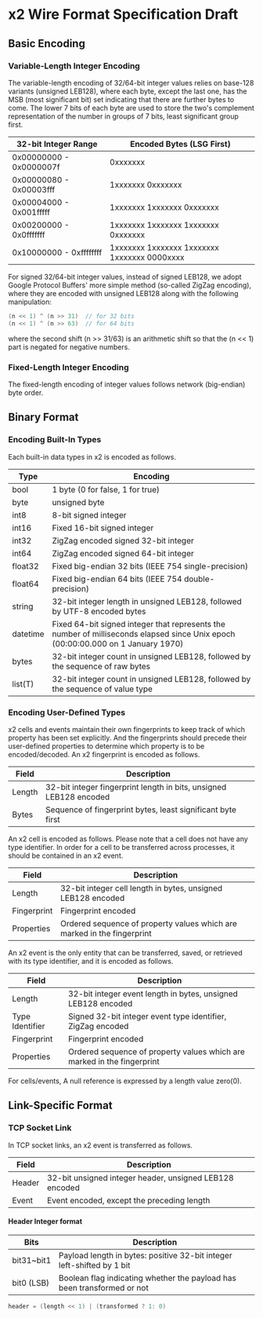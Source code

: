 x2 Wire Format Specification Draft
==================================

Basic Encoding
--------------

### Variable-Length Integer Encoding

The variable-length encoding of 32/64-bit integer values relies on base-128 variants (unsigned LEB128), where each byte, except the last one, has the MSB (most significant bit) set indicating that there are further bytes to come. The lower 7 bits of each byte are used to store the two's complement representation of the number in groups of 7 bits, least significant group first.

| 32-bit Integer Range    | Encoded Bytes (LSG First)                    |
|-------------------------|----------------------------------------------|
| 0x00000000 - 0x0000007f | 0xxxxxxx                                     |
| 0x00000080 - 0x00003fff | 1xxxxxxx 0xxxxxxx                            |
| 0x00004000 - 0x001fffff | 1xxxxxxx 1xxxxxxx 0xxxxxxx                   |
| 0x00200000 - 0x0fffffff | 1xxxxxxx 1xxxxxxx 1xxxxxxx 0xxxxxxx          |
| 0x10000000 - 0xffffffff | 1xxxxxxx 1xxxxxxx 1xxxxxxx 1xxxxxxx 0000xxxx |

For signed 32/64-bit integer values, instead of signed LEB128, we adopt Google
Protocol Buffers' more simple method (so-called ZigZag encoding), where they are
encoded with unsigned LEB128 along with the following manipulation:

```c
(n << 1) ^ (n >> 31)  // for 32 bits
(n << 1) ^ (n >> 63)  // for 64 bits
```

where the second shift (n >> 31/63) is an arithmetic shift so that the (n << 1) part is negated for negative numbers.

### Fixed-Length Integer Encoding

The fixed-length encoding of integer values follows network (big-endian) byte
order.

Binary Format
-------------

### Encoding Built-In Types

Each built-in data types in x2 is encoded as follows.

| Type     | Encoding                                             |
|----------|------------------------------------------------------|
| bool     | 1 byte (0 for false, 1 for true)                     |
| byte     | unsigned byte                                        |
| int8     | 8-bit signed integer                                 |
| int16    | Fixed 16-bit signed integer                          |
| int32    | ZigZag encoded signed 32-bit integer                 |
| int64    | ZigZag encoded signed 64-bit integer                 |
| float32  | Fixed big-endian 32 bits (IEEE 754 single-precision) |
| float64  | Fixed big-endian 64 bits (IEEE 754 double-precision) |
| string   | 32-bit integer length in unsigned LEB128, followed by UTF-8 encoded bytes |
| datetime | Fixed 64-bit signed integer that represents the number of milliseconds elapsed since Unix epoch (00:00:00.000 on 1 January 1970) |
| bytes    | 32-bit integer count in unsigned LEB128, followed by the sequence of raw bytes |
| list(T)  | 32-bit integer count in unsigned LEB128, followed by the sequence of value type |

### Encoding User-Defined Types

x2 cells and events maintain their own fingerprints to keep track of which
property has been set explicitly.  And the fingerprints should precede their
user-defined properties to determine which property is to be encoded/decoded. An
x2 fingerprint is encoded as follows.

| Field  | Description                                                        |
|--------|--------------------------------------------------------------------|
| Length | 32-bit integer fingerprint length in bits, unsigned LEB128 encoded |
| Bytes  | Sequence of fingerprint bytes, least significant byte first        |

An x2 cell is encoded as follows. Please note that a cell does not have any type
identifier. In order for a cell to be transferred across processes, it should be
contained in an x2 event.

| Field       | Description                                                  |
|-------------|--------------------------------------------------------------|
| Length      | 32-bit integer cell length in bytes, unsigned LEB128 encoded |
| Fingerprint | Fingerprint encoded                                          |
| Properties  | Ordered sequence of property values which are marked in the fingerprint |

An x2 event is the only entity that can be transferred, saved, or retrieved with
its type identifier, and it is encoded as follows.

| Field           | Description                                                |
|-----------------|------------------------------------------------------------|
| Length          | 32-bit integer event length in bytes, unsigned LEB128 encoded |
| Type Identifier | Signed 32-bit integer event type identifier, ZigZag encoded |
| Fingerprint     | Fingerprint encoded                                        |
| Properties      | Ordered sequence of property values which are marked in the fingerprint |

For cells/events, A null reference is expressed by a length value zero(0).

Link-Specific Format
--------------------

### TCP Socket Link

In TCP socket links, an x2 event is transferred as follows.

| Field  | Description                                             |
|--------|---------------------------------------------------------|
| Header | 32-bit unsigned integer header, unsigned LEB128 encoded |
| Event  | Event encoded, except the preceding length              |

#### Header Integer format

| Bits       | Description                                                     |
|------------|-----------------------------------------------------------------|
| bit31~bit1 | Payload length in bytes: positive 32-bit integer left-shifted by 1 bit |
| bit0 (LSB) | Boolean flag indicating whether the payload has been transformed or not |

```c
header = (length << 1) | (transformed ? 1: 0)
```
